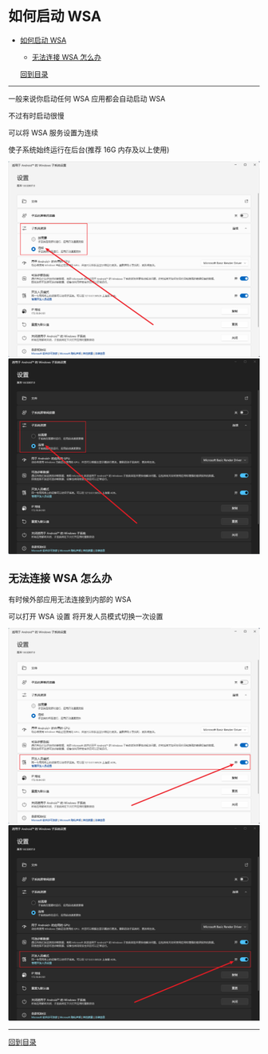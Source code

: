 # 如何启动 WSA

- [如何启动 WSA](#如何启动-wsa)
  - [无法连接 WSA 怎么办](#无法连接-wsa-怎么办)

  [回到目录](/readme.md)

---

一般来说你启动任何 WSA 应用都会自动启动 WSA

不过有时启动很慢

可以将 WSA 服务设置为连续

使子系统始终运行在后台(推荐 16G 内存及以上使用)

![WSA 连续](/photo/WSA/WSA-setting-continuity.png#gh-light-mode-only)
![WSA 连续](/photo/WSA/WSA-setting-continuity-dark.png#gh-dark-mode-only)

## 无法连接 WSA 怎么办

有时候外部应用无法连接到内部的 WSA

可以打开 WSA 设置 将开发人员模式切换一次设置

![WSA 开发模式](/photo/WSA/WSA-setting-developer-mode.png#gh-light-mode-only)
![WSA 开发模式](/photo/WSA/WSA-setting-developer-mode-dark.png#gh-dark-mode-only)

---

[回到目录](/readme.md)
